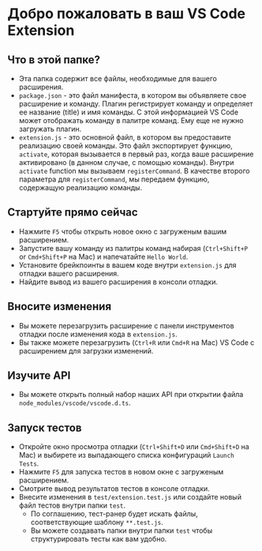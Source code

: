 # Добро пожаловать в ваш VS Code Extension

## Что в этой папке?
* Эта папка содержит все файлы, необходимые для вашего расширения.
* `package.json` - это файл манифеста, в котором вы объявляете свое расширение и команду.
Плагин регистрирует команду и определяет ее название (title) и имя команды. С этой информацией
VS Code может отображать команду в палитре команд. Ему еще не нужно загружать плагин.
* `extension.js` - это основной файл, в котором вы предоставите реализацию своей команды.
Это файл экспортирует функцию, `activate`, которая вызывается в первый раз, когда ваше расширение активировано (в данном случае, с помощью команды). Внутри `activate` function мы вызываем `registerCommand`.
В качестве второго параметра для `registerCommand`, мы передаем функцию, содержащую реализацию команды.

## Стартуйте прямо сейчас
* Нажмите `F5` чтобы открыть новое окно с загруженым вашим расширением.
* Запустите вашу команду из палитры команд набирая (`Ctrl+Shift+P` or `Cmd+Shift+P` на Mac) и напечатайте `Hello World`.
* Установите брейкпоинты в вашем коде внутри `extension.js` для отладки вашего расширения.
* Найдите вывод из вашего расширения в консоли отладки.

## Вносите изменения
* Вы можете перезагрузить расширение с панели инструментов отладки после изменения кода в `extension.js`.
* Вы также можете перезагрузить (`Ctrl+R` или `Cmd+R` на Mac) VS Code  с расширением для загрузки изменений.

## Изучите API
* Вы можете открыть полный набор наших API при открытии файла `node_modules/vscode/vscode.d.ts`.

## Запуск тестов
* Откройте окно просмотра отладки (`Ctrl+Shift+D` или `Cmd+Shift+D` на Mac) и выбирете из выпадающего списка конфигураций `Launch Tests`.
* Нажмите `F5` для запуска тестов в новом окне с загруженым расширением.
* Смотрите вывод результатов тестов в консоле отладки.
* Внесите изменения в `test/extension.test.js` или создайте новый файл тестов внутри папки `test`.
    * По соглашению, тест-ранер будет искать файлы, соответствующие шаблону `**.test.js`.
    * Вы можете создавать папки внутри папки `test` чтобы структурировать тесты как вам удобно.
